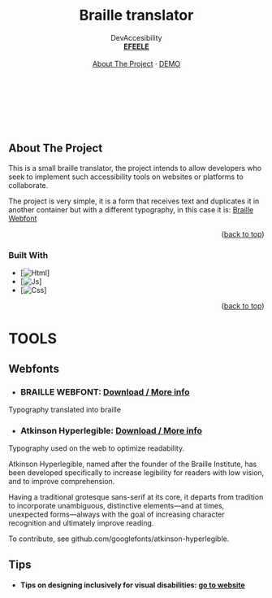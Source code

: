 <a name="readme-top"></a>

<br/>
<div align="center">

  <h1 align="center">Braille translator</h1>

  <p align="center">
     DevAccesibility
    <br />
    <a href="https://github.com/EFEELE"><strong>EFEELE</strong></a>
    <br />
    <br />
    <a href="#about">About The Project</a>
    ·
    <a href="https://efeele.github.io/DevAccesibility/">DEMO</a>
  </p>
</div>

<br/>
<br/>
<br/>
<br/>
<br/>
<br/>

<!-- ABOUT THE PROJECT -->
<a name="about"></a>
## About The Project

This is a small braille translator, the project intends to allow developers who seek to implement such accessibility tools on websites or platforms to collaborate.

The project is very simple, it is a form that receives text and duplicates it in another container but with a different typography, in this case it is: <a href="https://webfonts.ffonts.net/Braille.font">Braille Webfont</a>




<p align="right">(<a href="#readme-top">back to top</a>)</p>





### Built With

* [![Html][html.com]]
* [![Js][js.com]]
* [![Css][css.com]]



<p align="right">(<a href="#readme-top">back to top</a>)</p>





# TOOLS
<a name="tools"></a>
 ## Webfonts

  * ### BRAILLE WEBFONT: <a href="https://webfonts.ffonts.net/Braille.font">Download / More info</a>
  Typography translated into braille
  
  * ### Atkinson Hyperlegible: <a href="https://fonts.google.com/specimen/Atkinson+Hyperlegible/about">Download / More info</a>
  Typography used on the web to optimize readability.
  
  Atkinson Hyperlegible, named after the founder of the Braille Institute, has been developed specifically to increase legibility for readers with low vision, and to improve comprehension.

  Having a traditional grotesque sans-serif at its core, it departs from tradition to incorporate unambiguous, distinctive elements—and at times, unexpected forms—always with the goal of increasing character recognition and ultimately improve reading.

  To contribute, see github.com/googlefonts/atkinson-hyperlegible.

## Tips

  * #### Tips on designing inclusively for visual disabilities: <a href="https://uxdesign.cc/tips-on-designing-inclusively-for-visual-disabilities-d42f17cc0dcd">go to website</a>

  
  



[html.com]: https://img.shields.io/badge/html-EA6226?style=for-the-badge&logo=html5&logoColor=white
[js.com]: https://img.shields.io/badge/js-F0D91E?style=for-the-badge&logo=javascript&logoColor=black
[css.com]: https://img.shields.io/badge/css-2C96DC?style=for-the-badge&logo=css3&logoColor=white
